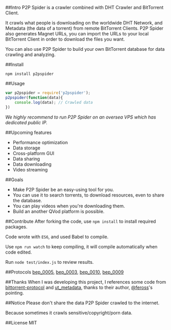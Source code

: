 ##Intro
P2P Spider is a crawler combined with DHT Crawler and BitTorrent Client. 

It crawls what people is downloading on the worldwide DHT Network, and Metadata (the data of a torrent) from remote BitTorrent Clients. P2P Spider also generates Magnet URLs, you can import the URLs to your local BitTorrent Client in order to download the files you want.

You can also use P2P Spider to build your own BitTorrent database for data crawling and analyzing.

##Install
```
npm install p2pspider
```

##Usage

```js
var p2pspider = require('p2pspider');
p2pspider(function(data){
    console.log(data); // Crawled data
})
```

*We highly recommend to run P2P Spider on an oversea VPS which has dedicated public IP.*

##Upcoming features
* Performance optimization
* Data storage
* Cross-platform GUI
* Data sharing
* Data downloading
* Video streaming

##Goals
* Make P2P Spider be an easy-using tool for you. 
* You can use it to search torrents, to download resources, even to share the database. 
* You can play videos when you're downloading them. 
* Build an another QVod platform is possible.

##Contribute
After forking the code, use ```npm install``` to install required packages.

Code wrote with ```ES6```, and used Babel to compile.

Use ```npm run watch``` to keep compiling, it will compile automatically when code edited.

Run ```node test/index.js``` to review results.

##Protocols
[bep_0005](http://www.bittorrent.org/beps/bep_0005.html), [bep_0003](http://www.bittorrent.org/beps/bep_0003.html), [bep_0010](http://www.bittorrent.org/beps/bep_0010.html), [bep_0009](http://www.bittorrent.org/beps/bep_0009.html)

##Thanks
When I was developing this project, I references some code from [bittorrent-protocol](https://github.com/feross/bittorrent-protocol) and  [ut_metadata](https://github.com/feross/ut_metadata), thanks to their author,  [@feross](https://github.com/feross)'s pointing.

##Notice
Please don't share the data P2P Spider crawled to the internet. 

Because sometimes it crawls sensitive/copyright/porn data.

##License
MIT



